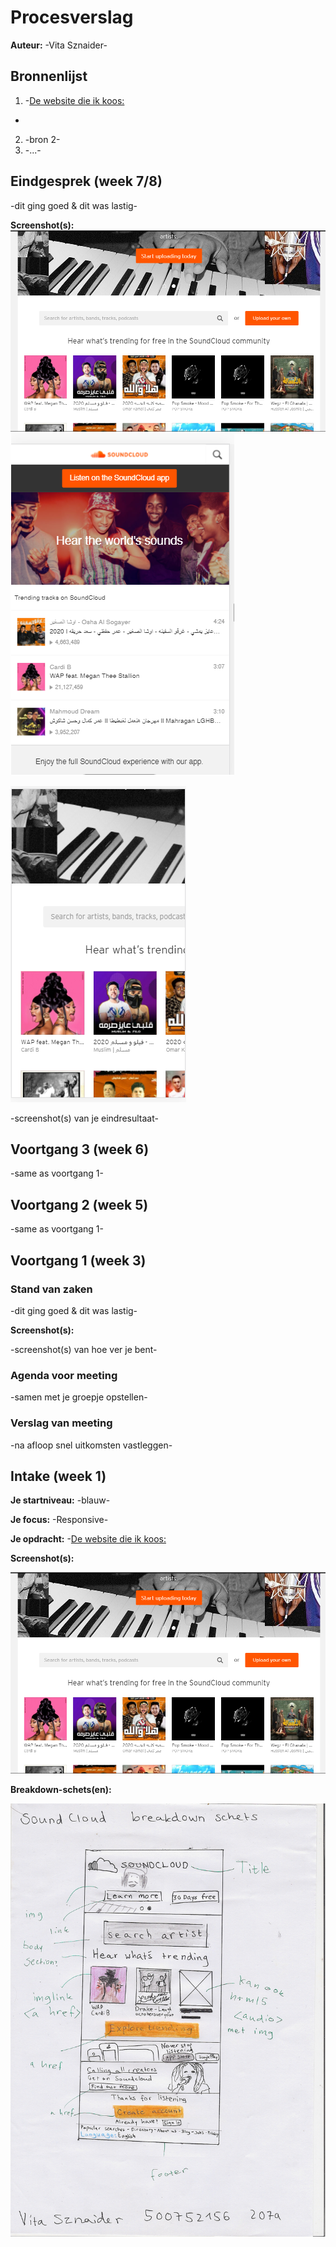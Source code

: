 # Procesverslag
**Auteur:** -Vita Sznaider-




## Bronnenlijst
1. -[De website die ik koos:](https://soundcloud.com/)
-
2. -bron 2-
3. -...-



## Eindgesprek (week 7/8)

-dit ging goed & dit was lastig-

**Screenshot(s):**
![alt text](/images/screenshot.png "Screenshot 1")
![alt text](/images/screenshot3.png "Screenshot 2")

![alt text](/images/screenshot2.png "Huidige browser app")

-screenshot(s) van je eindresultaat-



## Voortgang 3 (week 6)

-same as voortgang 1-



## Voortgang 2 (week 5)

-same as voortgang 1-



## Voortgang 1 (week 3)

### Stand van zaken

-dit ging goed & dit was lastig-

**Screenshot(s):**

-screenshot(s) van hoe ver je bent-

### Agenda voor meeting

-samen met je groepje opstellen-

### Verslag van meeting

-na afloop snel uitkomsten vastleggen-



## Intake (week 1)

**Je startniveau:** -blauw-

**Je focus:** -Responsive-

**Je opdracht:** -[De website die ik koos:](https://soundcloud.com/)

**Screenshot(s):**

![alt text](/images/screenshot.png "Screenshot 1")

**Breakdown-schets(en):**

![alt text](/images/breakdown.jpg "Homepage Breakdown")


